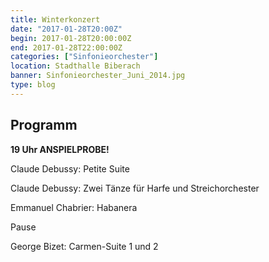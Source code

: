 ```yaml
---
title: Winterkonzert
date: "2017-01-28T20:00Z"
begin: 2017-01-28T20:00:00Z
end: 2017-01-28T22:00:00Z
categories: ["Sinfonieorchester"]
location: Stadthalle Biberach
banner: Sinfonieorchester_Juni_2014.jpg
type: blog
---
```

## Programm

<p><strong>19 Uhr ANSPIELPROBE!</strong></p>

<p>Claude Debussy: Petite Suite</p>

<p>Claude Debussy: Zwei T&auml;nze f&uuml;r Harfe und Streichorchester</p>

<p>Emmanuel Chabrier: Habanera</p>

<p>Pause</p>

<p>George Bizet: Carmen-Suite 1 und 2</p>

